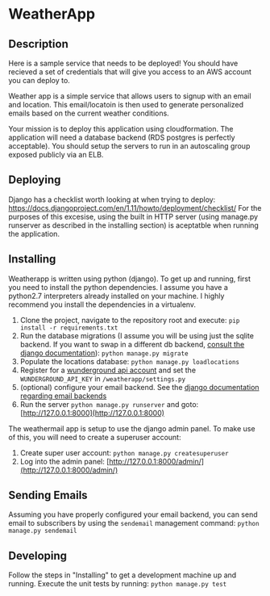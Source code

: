 # WeatherApp

## Description
Here is a sample service that needs to be deployed! You should have recieved a set of credentials that will give you access to an AWS account you can deploy to.

Weather app is a simple service that allows users to signup with an email and location. This email/locatoin is then used to generate personalized emails based on the current weather conditions.

Your mission is to deploy this application using cloudformation. The application will need a database backend (RDS postgres is perfectly acceptable). You should setup the servers to run in an autoscaling group exposed publicly via an ELB.

## Deploying

Django has a checklist worth looking at when trying to deploy: https://docs.djangoproject.com/en/1.11/howto/deployment/checklist/
For the purposes of this excesise, using the built in HTTP server (using manage.py runserver as described in the installing section) is aceptatble when running the application.



## Installing
Weatherapp is written using python (django). To get up and running, first you need to install the python dependencies. I assume you
have a python2.7 interpreters already installed on your machine. I highly recommend you install the dependencies in a virtualenv.
1. Clone the project, navigate to the repository root and execute: `pip install -r requirements.txt`
2. Run the database migrations (I assume you will be using just the sqlite backend. If you want to swap in a different db backend, [consult
the django documentation](https://docs.djangoproject.com/en/1.11/ref/databases/#connecting-to-the-database)): `python manage.py migrate`
3. Populate the locations database: `python manage.py loadlocations`
4. Register for a [wunderground api account](https://www.wunderground.com/weather/api) and set the `WUNDERGROUND_API_KEY` in `/weatherapp/settings.py`
5. (optional) configure your email backend. See the [django documentation regarding email backends](https://docs.djangoproject.com/en/1.11/topics/email/)
6. Run the server `python manage.py runserver` and goto: [http://127.0.0.1:8000](http://127.0.0.1:8000)

The weathermail app is setup to use the django admin panel. To make use of this, you will need to create a superuser account:
1. Create super user account: `python manage.py createsuperuser`
2. Log into the admin panel: [http://127.0.0.1:8000/admin/](http://127.0.0.1:8000/admin/)

## Sending Emails
Assuming you have properly configured your email backend, you can send email to subscribers by using the `sendemail` management command:
`python manage.py sendemail`

## Developing
Follow the steps in "Installing" to get a development machine up and running. Execute the unit tests by running: `python manage.py test`
